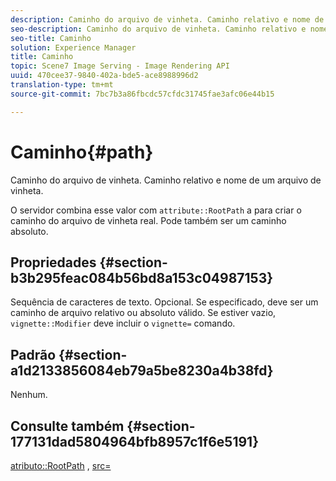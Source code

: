 ```yaml
---
description: Caminho do arquivo de vinheta. Caminho relativo e nome de um arquivo de vinheta.
seo-description: Caminho do arquivo de vinheta. Caminho relativo e nome de um arquivo de vinheta.
seo-title: Caminho
solution: Experience Manager
title: Caminho
topic: Scene7 Image Serving - Image Rendering API
uuid: 470cee37-9840-402a-bde5-ace8988996d2
translation-type: tm+mt
source-git-commit: 7bc7b3a86fbcdc57cfdc31745fae3afc06e44b15

---
```



# Caminho{#path}

Caminho do arquivo de vinheta. Caminho relativo e nome de um arquivo de vinheta.

O servidor combina esse valor com `attribute::RootPath` a para criar o caminho do arquivo de vinheta real. Pode também ser um caminho absoluto.

## Propriedades {#section-b3b295feac084b56bd8a153c04987153}

Sequência de caracteres de texto. Opcional. Se especificado, deve ser um caminho de arquivo relativo ou absoluto válido. Se estiver vazio, `vignette::Modifier` deve incluir o `vignette=` comando.

## Padrão {#section-a1d2133856084eb79a5be8230a4b38fd}

Nenhum.

## Consulte também {#section-177131dad5804964bfb8957c1f6e5191}

[atributo::RootPath](../../../../../ir-api/material-cat/image-rendering-api-ref/c-ir-material-catalog/c-ir-attributes-reference/r-ir-rootpath.md#reference-a4d7c96b62e14fcbad1740c702f160f3) , [src=](../../../../../ir-api/http-protocol/image-rendering-api-ref/c-ir-http-protocol-ref/c-ir-http-protocol-command-reference/r-ir-src.md#reference-62c98abad22149d68d405ed6aaff8272)
